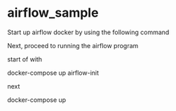 # airflow_sample


Start up airflow docker by using the following command 

Next, proceed to running the airflow program


start of with 

docker-compose up airflow-init 

next 

docker-compose up 

